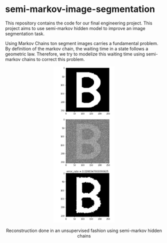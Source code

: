 # semi-markov-image-segmentation
This repository contains the code for our final engineering project. This project aims to use semi-markov hidden model to improve an image segmentation task.

Using Markov Chains ton segment images carries a fundamental problem. By definition of the markov chain, the waiting time in a state follows a geometric law. Therefore, we try to modelize this waiting time using semi-markov chains to correct this problem. 

<p align='center'><img src="images/hmc.PNG" height='500'/></p>
<p align='center'>Reconstruction done in an unsupervised fashion using semi-markov hidden chains</p>
